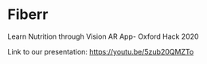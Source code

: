 # Fiberr
Learn Nutrition through Vision AR App- Oxford Hack 2020

Link to our presentation:
https://youtu.be/5zub20QMZTo
